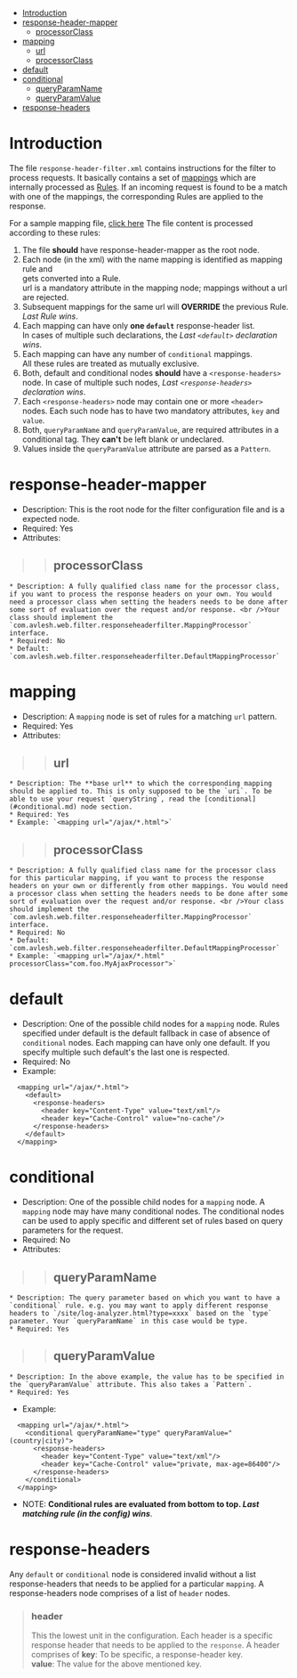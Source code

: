   * [Introduction](#Introduction.md)
  * [response-header-mapper](#response-header-mapper.md)
    * [processorClass](#processorClass.md)
  * [mapping](#mapping.md)
    * [url](#url.md)
    * [processorClass](#processorClass.md)
  * [default](#default.md)
  * [conditional](#conditional.md)
    * [queryParamName](#queryParamName.md)
    * [queryParamValue](#queryParamValue.md)
  * [response-headers](#response-headers.md)

# Introduction #
<p>
The file <code>response-header-filter.xml</code> contains instructions for the filter to process requests. It basically contains a set of <a href='#mapping.md'>mappings</a> which are internally processed as <a href='http://code.google.com/p/responseheaderfilter/source/browse/trunk/src/java/com/avlesh/web/filter/responseheaderfilter/Rule.java'>Rules</a>. If an incoming request is found to be a match with one of the mappings, the corresponding Rules are applied to the response.<br>
</p>
<p>For a sample mapping file, <a href='SampleConfiguration.md'>click here</a>
The file content is processed according to these rules:<br>
<ol>
<li>The file <b>should</b> have response-header-mapper as the root node.</li>
<li>Each node (in the xml) with the name mapping is identified as mapping rule and<br>
gets converted into a Rule.<br />url is a mandatory attribute in the mapping node; mappings without a url are rejected.<br>
</li>
<li>Subsequent mappings for the same url will <b>OVERRIDE</b> the previous Rule.<br>
<i>Last Rule wins</i>.<br>
</li>
<li>Each mapping can have only <b>one <code>default</code></b> response-header list.<br>
In cases of multiple such declarations, the <i>Last <code>&lt;default&gt;</code> declaration wins</i>.<br>
</li>
<li>Each mapping can have any number of <code>conditional</code> mappings.<br>
All these rules are treated as mutually exclusive.<br>
</li>
<li>Both, default and conditional nodes <b>should</b> have a <code>&lt;response-headers&gt;</code>
node. In case of multiple such nodes, <i>Last <code>&lt;response-headers&gt;</code> declaration wins</i>.<br>
</li>
<li>Each <code>&lt;response-headers&gt;</code> node may contain one or more <code>&lt;header&gt;</code> nodes. Each such node has to have two mandatory attributes, <code>key</code> and <code>value</code>.</li>
<li>Both, <code>queryParamName</code> and <code>queryParamValue</code>, are required attributes in a conditional tag. They <b>can't</b> be left blank or undeclared.<br>
</li>
<li>Values inside the <code>queryParamValue</code> attribute are parsed as a <code>Pattern</code>.</li>
</ol>
</p>

# response-header-mapper #
  * Description: This is the root node for the filter configuration file and is a expected node.
  * Required: Yes
  * Attributes:
> > ## processorClass ##
    * Description: A fully qualified class name for the processor class, if you want to process the response headers on your own. You would need a processor class when setting the headers needs to be done after some sort of evaluation over the request and/or response. <br />Your class should implement the `com.avlesh.web.filter.responseheaderfilter.MappingProcessor` interface.
    * Required: No
    * Default: `com.avlesh.web.filter.responseheaderfilter.DefaultMappingProcessor`

# mapping #
  * Description: A `mapping` node is set of rules for a matching `url` pattern.
  * Required: Yes
  * Attributes:
> > ## url ##
    * Description: The **base url** to which the corresponding mapping should be applied to. This is only supposed to be the `uri`. To be able to use your request `queryString`, read the [conditional](#conditional.md) node section.
    * Required: Yes
    * Example: `<mapping url="/ajax/*.html">`
> > ## processorClass ##
    * Description: A fully qualified class name for the processor class for this particular mapping, if you want to process the response headers on your own or differently from other mappings. You would need a processor class when setting the headers needs to be done after some sort of evaluation over the request and/or response. <br />Your class should implement the `com.avlesh.web.filter.responseheaderfilter.MappingProcessor` interface.
    * Required: No
    * Default: `com.avlesh.web.filter.responseheaderfilter.DefaultMappingProcessor`
    * Example: `<mapping url="/ajax/*.html" processorClass="com.foo.MyAjaxProcessor">`

# default #
  * Description: One of the possible child nodes for a `mapping` node. Rules specified under default is the default fallback in case of absence of `conditional` nodes. Each mapping can have only one default. If you specify multiple such default's the last one is respected.
  * Required: No
  * Example:
```
  <mapping url="/ajax/*.html">
    <default>
      <response-headers>
        <header key="Content-Type" value="text/xml"/>
        <header key="Cache-Control" value="no-cache"/>
      </response-headers>
    </default>
  </mapping>
```
# conditional #
  * Description: One of the possible child nodes for a `mapping` node. A `mapping` node may have many conditional nodes. The conditional nodes can be used to apply specific and different set of rules based on query parameters for the request.
  * Required: No
  * Attributes:
> > ## queryParamName ##
    * Description: The query parameter based on which you want to have a `conditional` rule. e.g. you may want to apply different response headers to `/site/log-analyzer.html?type=xxxx` based on the `type` parameter. Your `queryParamName` in this case would be type.
    * Required: Yes
> > ## queryParamValue ##
    * Description: In the above example, the value has to be specified in the `queryParamValue` attribute. This also takes a `Pattern`.
    * Required: Yes

  * Example:
```
  <mapping url="/ajax/*.html">
    <conditional queryParamName="type" queryParamValue="(country|city)">
      <response-headers>
        <header key="Content-Type" value="text/xml"/>
        <header key="Cache-Control" value="private, max-age=86400"/>
      </response-headers>
    </conditional>
  </mapping>
```
  * NOTE: **Conditional rules are evaluated from bottom to top. _Last matching rule (in the config) wins_**.

# response-headers #
Any `default` or `conditional` node is considered invalid without a list response-headers that needs to be applied for a particular `mapping`. A response-headers node comprises of a list of `header` nodes.

> ### header ###
> This the lowest unit in the configuration. Each header is a specific response header that needs to be applied to the `response`. A header comprises of
> <b>key</b>: To be specific, a response-header key.
> <br /><b>value</b>: The value for the above mentioned key.